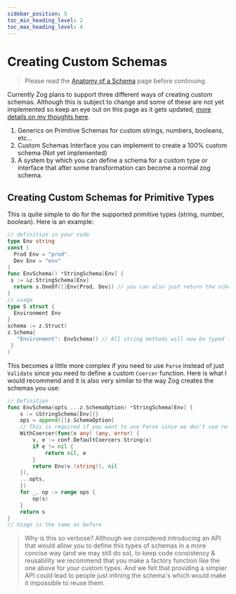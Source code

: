 ```yaml
---
sidebar_position: 5
toc_min_heading_level: 2
toc_max_heading_level: 4
---
```


# Creating Custom Schemas

> Please read the [Anatomy of a Schema](/core-concepts/anatomy-of-schema) page before continuing.

Currently Zog plans to support three different ways of creating custom schemas. Although this is subject to change and some of these are not yet implemented so keep an eye out on this page as it gets updated, [more details on my thoughts here](https://github.com/Oudwins/zog/discussions/132).

1. Generics on Primitive Schemas for custom strings, numbers, booleans, etc...
2. Custom Schemas Interface you can implement to create a 100% custom schema (Not yet implemented)
3. A system by which you can define a schema for a custom type or interface that after some transformation can become a normal zog schema.

## Creating Custom Schemas for Primitive Types

This is quite simple to do for the supported primitive types (string, number, boolean). Here is an example:

```go
// definition in your code
type Env string
const (
  Prod Env = "prod".
  Dev Env = "env"
)
func EnvSchema() *StringSchema[Env] {
 s := &z.StringSchema[Env]
  return s.OneOf([]Env{Prod, Dev}) // you can also just return the schema and define the tests when calling it it doesn't matter
}
// usage
type S struct {
  Environment Env
}
schema := z.Struct(
z.Schema{
   "Environment": EnvSchema() // All string methods will now be typed to Env type
 }
)
```

This becomes a little more complex if you need to use `Parse` instead of just `Validate` since you need to define a custom `Coercer` function. Here is what I would recommend and it is also very similar to the way Zog creates the schemas you use:

```go
// Definition
func EnvSchema(opts ...z.SchemaOption) *StringSchema[Env] {
	s := &StringSchema[Env]{}
	ops = append([]z.SchemaOption{
	// This is required if you want to use Parse since we don't use reflection to set the value you need to coerce it manually
	WithCoercer(func(x any) (any, error) {
		v, e := conf.DefaultCoercers.String(x)
		if e != nil {
			return nil, e
		}
		return Env(v.(string)), nil
	}),
	...opts,
	})
	for _, op := range ops {
		op(s)
	}
	return s
}
// Usage is the same as before
```

> Why is this so verbose?
> Although we considered introducing an API that would allow you to define this types of schemas in a more concise way (and we may still do so), to keep code consistency & reusability we recommend that you make a factory function like the one above for your custom types. And we felt that providing a simpler API could lead to people just inlining the schema's which would make it impossible to reuse them.
